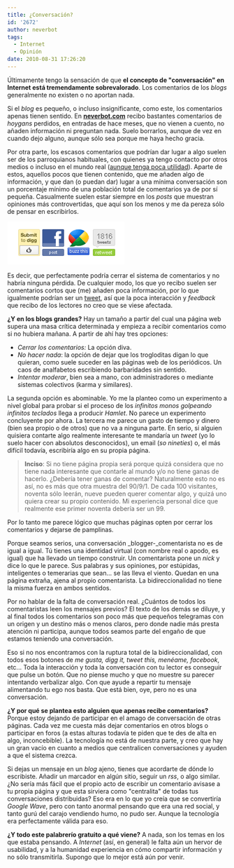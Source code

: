 ```yaml
---
title: ¿Conversación?
id: '2672'
author: neverbot
tags:
  - Internet
  - Opinión
date: 2010-08-31 17:26:20
---
```


Últimamente tengo la sensación de que **el concepto de "conversación" en Internet está tremendamente sobrevalorado**. Los comentarios de los _blogs_ generalmente no existen o no aportan nada.

Si el _blog_ es pequeño, o incluso insignificante, como este, los comentarios apenas tienen sentido. En **[neverbot.com](http://localhost:8000/)** recibo bastantes comentarios de _hoygans_ perdidos, en entradas de hace meses, que no vienen a cuento, no añaden información ni preguntan nada. Suelo borrarlos, aunque de vez en cuando dejo alguno, aunque sólo sea porque me haya hecho gracia.

Por otra parte, los escasos comentarios que podrían dar lugar a algo suelen ser de los parroquianos habituales, con quienes ya tengo contacto por otros medios o incluso en el mundo real ([aunque tenga poca utilidad](http://localhost:8000/mundo-real%e2%84%a2/la-nueva-forma-de-conversacion/)). Aparte de estos, aquellos pocos que tienen contenido, que me añaden algo de información, y que dan (o puedan dar) lugar a una mínima conversación son un porcentaje mínimo de una población total de comentarios ya de por sí pequeña. Casualmente suelen estar siempre en los _posts_ que muestran opiniones más controvertidas, que aquí son los menos y me da pereza sólo de pensar en escribirlos.

[![](./conversacion/conversacion.png "conversacion")](./conversacion.png)

Es decir, que perfectamente podría cerrar el sistema de comentarios y no habría ninguna pérdida. De cualquier modo, los que yo recibo suelen ser comentarios cortos que (me) añaden poca información, por lo que igualmente podrían ser un [tweet](http://twitter.com/neverbot), así que la poca interacción y _feedback_ que recibo de los lectores no creo que se viese afectada.

**¿Y en los blogs grandes?** Hay un tamaño a partir del cual una página web supera una masa crítica determinada y empieza a recibir comentarios como si no hubiera mañana. A partir de ahí hay tres opciones:

*   _Cerrar los comentarios:_ La opción diva.
*   _No hacer nada_: la opción de dejar que los trogloditas digan lo que quieran, como suele suceder en las páginas web de los periódicos. Un caos de analfabetos escribiendo barbaridades sin sentido.
*   _Intentar moderar_, bien sea a mano, con administradores o mediante sistemas colectivos (karma y similares).

La segunda opción es abominable. Yo me la planteo como un experimento a nivel global para probar si el proceso de los _infinitos monos golpeando infinitos teclados_ llega a producir _Hamlet_. No parece un experimento concluyente por ahora. La tercera me parece un gasto de tiempo y dinero (bien sea propio o de otros) que no va a ninguna parte. En serio, si alguien quisiera contarte algo realmente interesante te mandaría un _tweet_ (yo lo suelo hacer con absolutos desconocidos), un email (_so nineties_) o, el más difícil todavía, escribiría algo en su propia página.  

> **Inciso**: Si no tiene página propia será porque quizá considera que no tiene nada interesante que contarle al mundo y/o no tiene ganas de hacerlo. ¿Debería tener ganas de comentar? Naturalmente esto no es así, no es más que otra muestra del 90/9/1. De cada 100 visitantes, noventa sólo leerán, nueve pueden querer comentar algo, y quizá uno quiera crear su propio contenido. Mi experiencia personal dice que realmente ese primer noventa debería ser un 99.

Por lo tanto me parece lógico que muchas páginas opten por cerrar los comentarios y dejarse de pamplinas.

Porque seamos serios, una conversación _blogger-_comentarista no es de igual a igual. Tú tienes una identidad virtual (con nombre real o apodo, es igual) que ha llevado un tiempo construir. Un comentarista pone un _nick_ y dice lo que le parece. Sus palabras y sus opiniones, por estúpidas, inteligentes o temerarias que sean... se las lleva el viento. Quedan en una página extraña, ajena al propio comentarista. La bidireccionalidad no tiene la misma fuerza en ambos sentidos.

Por no hablar de la falta de conversación real. ¿Cuántos de todos los comentaristas leen los mensajes previos? El texto de los demás se diluye, y al final todos los comentarios son poco más que pequeños telegramas con un origen y un destino más o menos claros, pero donde nadie más presta atención ni participa, aunque todos seamos parte del engaño de que estamos teniendo una conversación.

Eso si no nos encontramos con la ruptura total de la bidireccionalidad, con todos esos botones de _me gusta, digg it, tweet this, menéame, facebook_, etc... Toda la interacción y toda la conversación con tu lector es conseguir que pulse un botón. Que no piense mucho y que no muestre su parecer intentando verbalizar algo. Con que ayude a repartir tu mensaje alimentando tu ego nos basta. Que está bien, oye, pero no es una conversación.

**¿Y por qué se plantea esto alguien que apenas recibe comentarios?** Porque estoy dejando de participar en el amago de conversación de otras páginas. Cada vez me cuesta más dejar comentarios en otros blogs o participar en foros (a estas alturas todavía te piden que te des de alta en algo, inconcebible). La tecnología no está de nuestra parte, y creo que hay un gran vacío en cuanto a medios que centralicen conversaciones y ayuden a que el sistema crezca.

Si dejas un mensaje en un _blog_ ajeno, tienes que acordarte de dónde lo escribiste. Añadir un marcador en algún sitio, seguir un _rss_, o algo similar. ¿No sería más fácil que el propio acto de escribir un comentario avisase a tu propia página y que esta sirviera como "centralita" de todas tus conversaciones distribuidas? Eso era en lo que yo creía que se convertiría _Google Wave_, pero con tanto anormal pensando que era una red social, y tanto gurú del carajo vendiendo humo, no pudo ser. Aunque la tecnología era perfectamente válida para eso.

**¿Y todo este palabrerío gratuito a qué viene?** A nada, son los temas en los que estaba pensando. A _Internet_ (así, en general) le falta aún un hervor de usabilidad, y a la humanidad experiencia en cómo compartir información y no sólo transmitirla. Supongo que lo mejor está aún por venir.